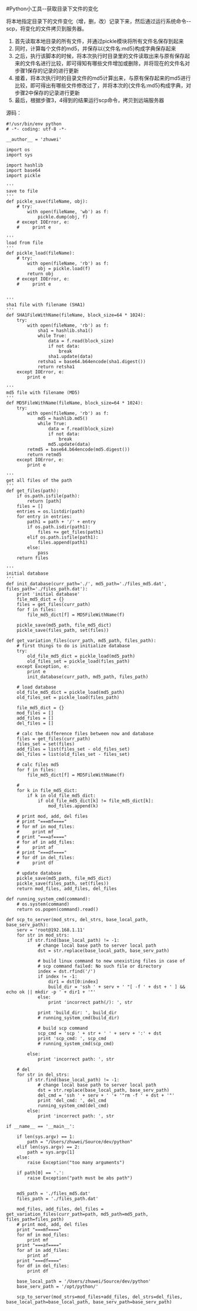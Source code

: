 #Python小工具--获取目录下文件的变化

将本地指定目录下的文件变化（增，删，改）记录下来，然后通过运行系统命令--scp，将变化的文件拷贝到服务器。

1. 首先读取本地目录的所有文件，并通过pickle模块将所有文件名保存到起来
2. 同时，计算每个文件的md5，并保存以{文件名:md5}构成字典保存起来
3. 之后，执行该脚本的时候，将本次执行时目录里的文件读取出来与原有保存起来的文件名进行比较，即可得知有哪些文件增加或删除，并将现在的文件名对步骤1保存的记录的进行更新
4. 接着，将本次执行时的目录文件的md5计算出来，与原有保存起来的md5进行比较，即可得出有哪些文件修改过了，并将本次的{文件名:md5}构成字典，对步骤2中保存的记录进行更新
5. 最后，根据步骤3，4得到的结果运行scp命令，拷贝到远端服务器

源码：

	#!/usr/bin/env python
	# -*- coding: utf-8 -*-
	
	__author__ = 'zhuwei'
	
	import os
	import sys
	
	import hashlib
	import base64
	import pickle
	
	'''
	save to file
	'''
	def pickle_save(fileName, obj):
	    # try:
	        with open(fileName, 'wb') as f:
	            pickle.dump(obj, f)
	    # except IOError, e:
	    #     print e
	
	'''
	load from file
	'''
	def pickle_load(fileName):
	    # try:
	        with open(fileName, 'rb') as f:
	            obj = pickle.load(f)
	        return obj
	    # except IOError, e:
	    #     print e
	
	
	'''
	sha1 file with filename (SHA1)
	'''
	def SHA1FileWithName(fileName, block_size=64 * 1024):
	    try:
	        with open(fileName, 'rb') as f:
	            sha1 = hashlib.sha1()
	            while True:
	                data = f.read(block_size)
	                if not data:
	                    break
	                sha1.update(data)
	            retsha1 = base64.b64encode(sha1.digest())
	            return retsha1
	    except IOError, e:
	        print e
	
	'''
	md5 file with filename (MD5)
	'''
	def MD5FileWithName(fileName, block_size=64 * 1024):
	    try:
	        with open(fileName, 'rb') as f:
	            md5 = hashlib.md5()
	            while True:
	                data = f.read(block_size)
	                if not data:
	                    break
	                md5.update(data)
	        retmd5 = base64.b64encode(md5.digest())
	        return retmd5
	    except IOError, e:
	        print e
	
	'''
	get all files of the path
	'''
	def get_files(path):
	    if os.path.isfile(path):
	        return [path]
	    files = []
	    entries = os.listdir(path)
	    for entry in entries:
	        path1 = path + '/' + entry
	        if os.path.isdir(path1):
	            files += get_files(path1)
	        elif os.path.isfile(path1):
	            files.append(path1)
	        else:
	            pass
	    return files
	
	'''
	initial database
	'''
	def init_database(curr_path='./', md5_path='./files_md5.dat', files_path='./files_path.dat'):
	    print 'initial database'
	    file_md5_dict = {}
	    files = get_files(curr_path)
	    for f in files:
	        file_md5_dict[f] = MD5FileWithName(f)
	
	    pickle_save(md5_path, file_md5_dict)
	    pickle_save(files_path, set(files))
	
	def get_variation_files(curr_path, md5_path, files_path):
	    # first things to do is initialize database
	    try:
	        old_file_md5_dict = pickle_load(md5_path)
	        old_files_set = pickle_load(files_path)
	    except Exception, e:
	        print e
	        init_database(curr_path, md5_path, files_path)
	
	    # load database
	    old_file_md5_dict = pickle_load(md5_path)
	    old_files_set = pickle_load(files_path)
	
	    file_md5_dict = {}
	    mod_files = []
	    add_files = []
	    del_files = []
	
	    # calc the difference files between now and database
	    files = get_files(curr_path)
	    files_set = set(files)
	    add_files = list(files_set - old_files_set)
	    del_files = list(old_files_set - files_set)
	
	    # calc files md5
	    for f in files:
	        file_md5_dict[f] = MD5FileWithName(f)
	
	    #
	    for k in file_md5_dict:
	        if k in old_file_md5_dict:
	            if old_file_md5_dict[k] != file_md5_dict[k]:
	                mod_files.append(k)
	
	    # print mod, add, del files
	    # print "===mf===="
	    # for mf in mod_files:
	    #     print mf
	    # print "===af===="
	    # for af in add_files:
	    #     print af
	    # print "===df===="
	    # for df in del_files:
	    #     print df
	
	    # update database
	    pickle_save(md5_path, file_md5_dict)
	    pickle_save(files_path, set(files))
	    return mod_files, add_files, del_files
	
	def running_system_cmd(command):
	    # os.system(command)
	    return os.popen(command).read()
	
	def scp_to_server(mod_strs, del_strs, base_local_path, base_serv_path):
	    serv = 'root@192.168.1.11'
	    for str in mod_strs:
	        if str.find(base_local_path) != -1:
	            # change local base path to server local path
	            dst = str.replace(base_local_path, base_serv_path)
	
	            # build linux command to new unexisting files in case of
	            # scp command failed: No such file or directory
	            index = dst.rfind('/')
	            if index != -1:
	                dir1 = dst[0:index]
	                build_dir = 'ssh ' + serv + ' "[ -f ' + dst + ' ] && echo ok || mkdir -p ' + dir1 + '"'
	            else:
	                print 'incorrect path(/): ', str
	
	            print 'build_dir: ', build_dir
	            # running_system_cmd(build_dir)
	
	            # build scp command
	            scp_cmd = 'scp ' + str + ' ' + serv + ':' + dst
	            print 'scp_cmd: ', scp_cmd
	            # running_system_cmd(scp_cmd)
	
	        else:
	            print 'incorrect path: ', str
	
	    # del
	    for str in del_strs:
	        if str.find(base_local_path) != -1:
	            # change local base path to server local path
	            dst = str.replace(base_local_path, base_serv_path)
	            del_cmd = 'ssh ' + serv + ' '+ '"rm -f ' + dst + '"'
	            print 'del_cmd: ', del_cmd
	            running_system_cmd(del_cmd)
	        else:
	            print 'incorrect path: ', str
	
	if __name__ == '__main__':
	
	    if len(sys.argv) == 1:
	        path = "/Users/zhuwei/Source/dev/python"
	    elif len(sys.argv) == 2:
	        path = sys.argv[1]
	    else:
	        raise Exception("too many arguments")
	
	    if path[0] == '.':
	        raise Exception("path must be abs path")
	
	
	    md5_path = './files_md5.dat'
	    files_path = './files_path.dat'
	
	    mod_files, add_files, del_files = get_variation_files(curr_path=path, md5_path=md5_path, files_path=files_path)
	    # print mod, add, del files
	    print "===mf===="
	    for mf in mod_files:
	        print mf
	    print "===af===="
	    for af in add_files:
	        print af
	    print "===df===="
	    for df in del_files:
	        print df
	
	    base_local_path = '/Users/zhuwei/Source/dev/python'
	    base_serv_path = '/opt/python/'
	
	    scp_to_server(mod_strs=mod_files+add_files, del_strs=del_files, base_local_path=base_local_path, base_serv_path=base_serv_path)
	
	
	
